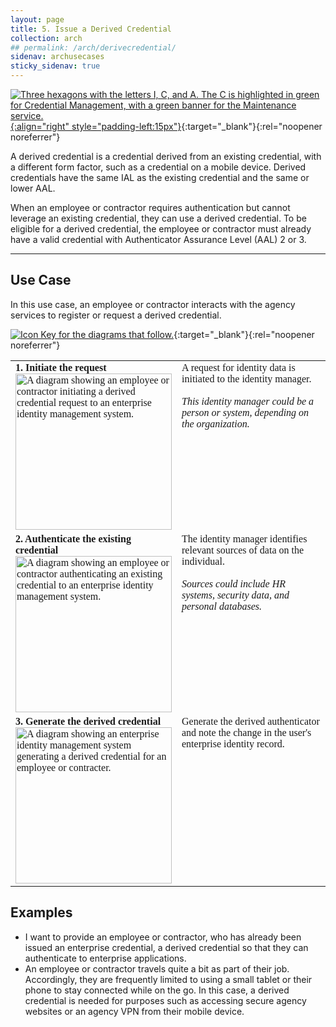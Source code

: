 ```yaml
---
layout: page
title: 5. Issue a Derived Credential
collection: arch
## permalink: /arch/derivecredential/
sidenav: archusecases
sticky_sidenav: true
---
```


[![Three hexagons with the letters I, C, and A. The C is highlighted in green for Credential Management, with a green banner for the Maintenance service.]({{site.baseurl}}/assets/arch/usecases/Credential-Maintenance.png){:align="right" style="padding-left:15px"}]({{site.baseurl}}/assets/arch/usecases/Credential-Maintenance.png){:target="_blank"}{:rel="noopener noreferrer"}

A derived credential is a credential derived from an existing credential, with a different form factor, such as a credential on a mobile device. Derived credentials have the same IAL as the existing credential and the same or lower AAL.

When an employee or contractor requires authentication but cannot leverage an existing credential, they can use a derived credential. To be eligible for a derived credential, the employee or contractor must already have a valid credential with Authenticator Assurance Level (AAL) 2 or 3.

---

## Use Case

In this use case, an employee or contractor interacts with the agency services to register or request a derived credential. 

[![Icon Key for the diagrams that follow.]({{site.baseurl}}/assets/arch/usecases/5-IconKey.png)]({{site.baseurl}}/assets/arch/usecases/5-IconKey.png){:target="_blank"}{:rel="noopener noreferrer"}

<style>

td {
  font-family: "Cambria", "Georgia", "Times New Roman", "Times", serif;
  vertical-align:top;
}

</style>

<table>
  <tr>
    <td style="width:250px;border:0px;"><strong>1. Initiate the request</strong> <br> <a href="{{site.baseurl}}/assets/arch/usecases/5-1.png" target="_blank" rel="noopener noreferrer"><img src="{{site.baseurl}}/assets/arch/usecases/5-1.png" width="250" alt="A diagram showing an employee or contractor initiating a derived credential request to an enterprise identity management system."></a></td>
    <td style="border:0px;">A request for identity data is initiated to the identity manager. <br><br><i> This identity manager could be a person or system, depending on the organization.</i></td>
  </tr>
  <tr>
    <td style="width:250px;border:0px;"><strong>2. Authenticate the existing credential</strong> <br> <a href="{{site.baseurl}}/assets/arch/usecases/5-2.png" target="_blank" rel="noopener noreferrer"><img src="{{site.baseurl}}/assets/arch/usecases/5-2.png" width="250" alt="A diagram showing an employee or contractor authenticating an existing credential to an enterprise identity management system."></a></td>
    <td style="border:0px;">The identity manager identifies relevant sources of data on the individual. <br><br><i> Sources could include HR systems, security data, and personal databases.</i></td>
  </tr>
    <tr>
    <td style="width:250px;border:0px;"><strong>3. Generate the derived credential</strong> <br> <a href="{{site.baseurl}}/assets/arch/usecases/5-3.png" target="_blank" rel="noopener noreferrer"><img src="{{site.baseurl}}/assets/arch/usecases/5-3.png" width="250" alt="A diagram showing an enterprise identity management system generating a derived credential for an employee or contracter."></a></td>
    <td style="border:0px;">Generate the derived authenticator and note the change in the user's enterprise identity record.</td>
  </tr>
</table>

## Examples

- I want to provide an employee or contractor, who has already been issued an enterprise credential, a derived credential so that they can authenticate to enterprise applications.
- An employee or contractor travels quite a bit as part of their job.  Accordingly, they are frequently limited to using a small tablet or their phone to stay connected while on the go. In this case, a derived credential is needed for purposes such as accessing secure agency websites or an agency VPN from their mobile device.
